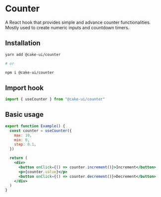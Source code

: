 # Counter

A React hook that provides simple and advance counter functionalities. Mostly
used to create numeric inputs and countdown timers.

## Installation

```sh
yarn add @cake-ui/counter

# or

npm i @cake-ui/counter
```

## Import hook

```js
import { useCounter } from "@cake-ui/counter"
```

## Basic usage

```jsx
export function Example() {
  const counter = useCounter({
    max: 10,
    min: 0,
    step: 0.1,
  })

  return (
    <div>
      <button onClick={() => counter.increment()}>Increment</button>
      <p>{counter.value}</p>
      <button onClick={() => counter.decrement()}>Decrement</button>
    </div>
  )
}
```
